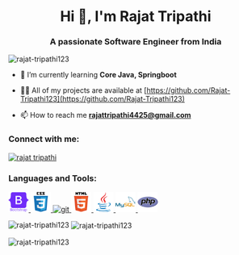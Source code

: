 <h1 align="center">Hi 👋, I'm Rajat Tripathi</h1>
<h3 align="center">A passionate Software Engineer from India</h3>

<p align="left"> <img src="https://komarev.com/ghpvc/?username=rajat-tripathi123&label=Profile%20views&color=0e75b6&style=flat" alt="rajat-tripathi123" /> </p>

- 🌱 I’m currently learning **Core Java, Springboot**

- 👨‍💻 All of my projects are available at [https://github.com/Rajat-Tripathi123](https://github.com/Rajat-Tripathi123)

- 📫 How to reach me **rajattripathi4425@gmail.com**

<h3 align="left">Connect with me:</h3>
<p align="left">
<a href="https://linkedin.com/in/rajat tripathi" target="blank"><img align="center" src="https://raw.githubusercontent.com/rahuldkjain/github-profile-readme-generator/master/src/images/icons/Social/linked-in-alt.svg" alt="rajat tripathi" height="30" width="40" /></a>
</p>

<h3 align="left">Languages and Tools:</h3>
<p align="left"> <a href="https://getbootstrap.com" target="_blank" rel="noreferrer"> <img src="https://raw.githubusercontent.com/devicons/devicon/master/icons/bootstrap/bootstrap-plain-wordmark.svg" alt="bootstrap" width="40" height="40"/> </a> <a href="https://www.w3schools.com/css/" target="_blank" rel="noreferrer"> <img src="https://raw.githubusercontent.com/devicons/devicon/master/icons/css3/css3-original-wordmark.svg" alt="css3" width="40" height="40"/> </a> <a href="https://git-scm.com/" target="_blank" rel="noreferrer"> <img src="https://www.vectorlogo.zone/logos/git-scm/git-scm-icon.svg" alt="git" width="40" height="40"/> </a> <a href="https://www.w3.org/html/" target="_blank" rel="noreferrer"> <img src="https://raw.githubusercontent.com/devicons/devicon/master/icons/html5/html5-original-wordmark.svg" alt="html5" width="40" height="40"/> </a> <a href="https://www.java.com" target="_blank" rel="noreferrer"> <img src="https://raw.githubusercontent.com/devicons/devicon/master/icons/java/java-original.svg" alt="java" width="40" height="40"/> </a> <a href="https://www.mysql.com/" target="_blank" rel="noreferrer"> <img src="https://raw.githubusercontent.com/devicons/devicon/master/icons/mysql/mysql-original-wordmark.svg" alt="mysql" width="40" height="40"/> </a> <a href="https://www.php.net" target="_blank" rel="noreferrer"> <img src="https://raw.githubusercontent.com/devicons/devicon/master/icons/php/php-original.svg" alt="php" width="40" height="40"/> </a> </p>

<p><img align="left" src="https://github-readme-stats.vercel.app/api/top-langs?username=rajat-tripathi123&show_icons=true&locale=en&layout=compact" alt="rajat-tripathi123" /></p>

<p>&nbsp;<img align="center" src="https://github-readme-stats.vercel.app/api?username=rajat-tripathi123&show_icons=true&locale=en" alt="rajat-tripathi123" /></p>

<p><img align="center" src="https://github-readme-streak-stats.herokuapp.com/?user=rajat-tripathi123&" alt="rajat-tripathi123" /></p>
